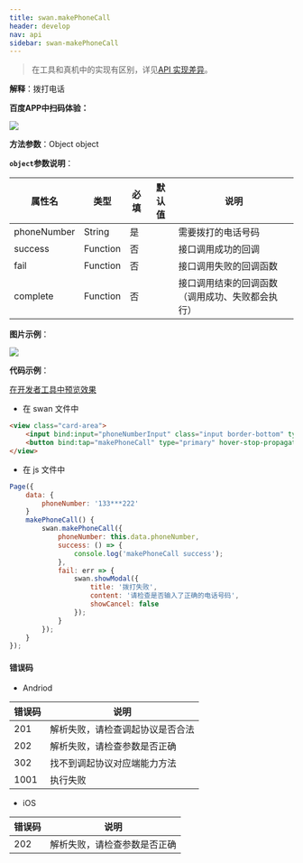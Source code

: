 ```yaml
---
title: swan.makePhoneCall
header: develop
nav: api
sidebar: swan-makePhoneCall
---
```


 

> 在工具和真机中的实现有区别，详见[API 实现差异](https://smartprogram.baidu.com/docs/develop/devtools/diff/)。

**解释**：拨打电话

**百度APP中扫码体验：**

<img src="https://b.bdstatic.com/miniapp/assets/images/doc_demo/makePhoneCall.png"  class="demo-qrcode-image" />


**方法参数**：Object object

**`object`参数说明**：

|属性名 |类型  |必填 | 默认值 |说明|
|---- | ---- | ---- | ----|----|
|phoneNumber |String | 是  | | 需要拨打的电话号码|
|success| Function  |  否  | | 接口调用成功的回调|
|fail  |  Function  |  否 | | 接口调用失败的回调函数|
|complete  |  Function |   否 | |  接口调用结束的回调函数（调用成功、失败都会执行）|

**图片示例**：

<div class="m-doc-custom-examples">
    <div class="m-doc-custom-examples-correct">
        <img src="https://b.bdstatic.com/miniapp/images/makePhoneCall.gif">
    </div>
    <div class="m-doc-custom-examples-correct">
        <img src=" ">
    </div>
    <div class="m-doc-custom-examples-correct">
        <img src=" ">
    </div>     
</div>

**代码示例**：

<a href="swanide://fragment/9cf5e060c76b0c2d9160335b815d2ccf1569484502200" title="在开发者工具中预览效果" target="_self">在开发者工具中预览效果</a>

* 在 swan 文件中

```html
<view class="card-area">
    <input bind:input="phoneNumberInput" class="input border-bottom" type="number" placeholder="请输入电话号码"/>
    <button bind:tap="makePhoneCall" type="primary" hover-stop-propagation="true">拨打</button>
</view>
```

* 在 js 文件中

```js
Page({
    data: {
        phoneNumber: '133***222'
    }
    makePhoneCall() {
        swan.makePhoneCall({
            phoneNumber: this.data.phoneNumber,
            success: () => {
                console.log('makePhoneCall success');
            },
            fail: err => {
                swan.showModal({
                    title: '拨打失败',
                    content: '请检查是否输入了正确的电话号码',
                    showCancel: false
                });
            }
        });
    }
});
``` 

#### 错误码

* Andriod

|错误码|说明|
|--|--|
|201|解析失败，请检查调起协议是否合法|
|202|解析失败，请检查参数是否正确|
|302|找不到调起协议对应端能力方法|
|1001|执行失败|

* iOS

|错误码|说明|
|--|--|
|202|解析失败，请检查参数是否正确      |
